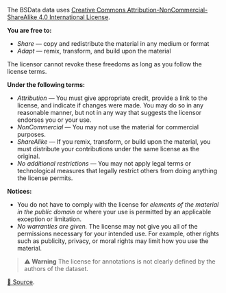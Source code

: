 The BSData data uses [Creative Commons Attribution-NonCommercial-ShareAlike 4.0 International License](https://creativecommons.org/licenses/by-nc-sa/4.0/).

**You are free to:**

- _Share_ — copy and redistribute the material in any medium or format
- _Adapt_ — remix, transform, and build upon the material

The licensor cannot revoke these freedoms as long as you follow the license terms.

**Under the following terms:**

- _Attribution_ — You must give appropriate credit, provide a link to the license, and indicate if changes were made. You may do so in any reasonable manner, but not in any way that suggests the licensor endorses you or your use.
- _NonCommercial_ — You may not use the material for commercial purposes.
- _ShareAlike_ — If you remix, transform, or build upon the material, you must distribute your contributions under the same license as the original.
- _No additional restrictions_ — You may not apply legal terms or technological measures that legally restrict others from doing anything the license permits.

**Notices:**

- You do not have to comply with the license for _elements of the material in the public domain_ or where your use is permitted by an applicable exception or limitation.
- _No warranties are given._ The license may not give you all of the permissions necessary for your intended use. For example, other rights such as publicity, privacy, or moral rights may limit how you use the material.

> **⚠️ Warning** The license for annotations is not clearly defined by the authors of the dataset.

[🔗 Source](https://github.com/2Obe/BSData).
